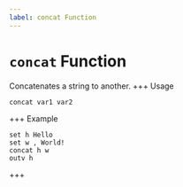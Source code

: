 ```yaml
---
label: concat Function
---
```

# `concat` Function

Concatenates a string to another.
+++ Usage
```
concat var1 var2
```
+++ Example
```
set h Hello
set w , World!
concat h w
outv h
```
+++
